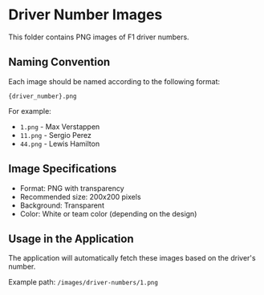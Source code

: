 # Driver Number Images

This folder contains PNG images of F1 driver numbers.

## Naming Convention

Each image should be named according to the following format:

```
{driver_number}.png
```

For example:
- `1.png` - Max Verstappen
- `11.png` - Sergio Perez
- `44.png` - Lewis Hamilton

## Image Specifications

- Format: PNG with transparency
- Recommended size: 200x200 pixels
- Background: Transparent
- Color: White or team color (depending on the design)

## Usage in the Application

The application will automatically fetch these images based on the driver's number.

Example path: `/images/driver-numbers/1.png` 